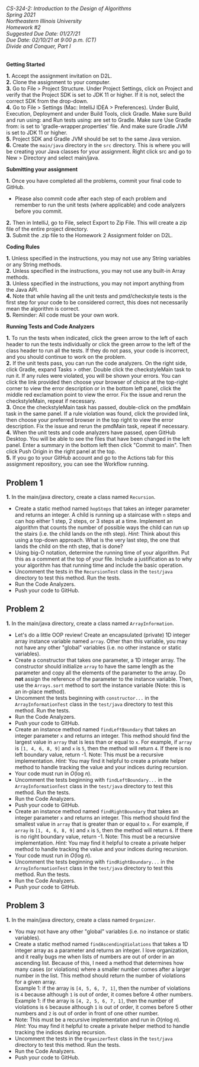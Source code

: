 ###### CS-324-2: Introduction to the Design of Algorithms <br> Spring 2021 <br> Northeastern Illinois University <br> Homework #2 <br> Suggested Due Date: 01/27/21 <br> Due Date: 02/10/21 at 9:00 p.m. (CT) <br> Divide and Conquer, Part I

**Getting Started**

**1.** Accept the assignment invitation on D2L.<br>
**2.** Clone the assignment to your computer.<br>
**3.** Go to File > Project Structure. Under Project Settings, click on Project and verify that the Project SDK is 
set to JDK 11 or higher.  If it is not, select the correct SDK from the drop-down.<br>
**4.** Go to File > Settings (Mac: IntelliJ IDEA > Preferences). Under Build, Execution, Deployment and under Build 
Tools, click Gradle. Make sure Build and run using: and Run tests using: are set to Gradle. Make sure Use Gradle from: 
is set to 'gradle-wrapper.properties' file. And make sure Gradle JVM is set to JDK 11 or higher.<br>
**5.** Project SDK and Gradle JVM should be set to the same Java version.<br>
**6.** Create the `main/java` directory in the `src` directory. This is where you will be creating your Java classes 
for your assignment. Right click src and go to New > Directory and select main/java.<br>

**Submitting your assignment**

**1.** Once you have completed all the problems, commit your final code to GitHub. <br>
- Please also commit code after each step of each problem and remember to run the unit tests (where applicable) and 
  code analyzers before you commit.

**2.** Then in IntelliJ, go to File, select Export to Zip File. This will create a zip file of the entire project 
directory.<br>
**3.** Submit the .zip file to the Homework 2 Assignment folder on D2L.<br>

**Coding Rules**

**1.** Unless specified in the instructions, you may not use any String variables or any String methods.<br>
**2.** Unless specified in the instructions, you may not use any built-in Array methods.<br>
**3.** Unless specified in the instructions, you may not import anything from the Java API.<br>
**4.** Note that while having all the unit tests and pmd/checkstyle tests is the first step for your code to be 
considered correct, this does not necessarily mean the algorithm is correct.<br>
**5.** Reminder: All code must be your own work.

**Running Tests and Code Analyzers**

**1.** To run the tests when indicated, click the green arrow to the left of each header to run the tests individually or
click the green arrow to the left of the class header to run all the tests. If they do not pass, your code is incorrect,
and you should continue to work on the problem.<br>
**2.** If the unit tests pass, you can run the code analyzers. On the right side, click Gradle, expand Tasks > other. 
Double click the checkstyleMain task to run it. If any rules were violated, you will be shown your errors. You can click 
the link provided then
choose your browser of choice at the top-right corner to view the error description or in the bottom left panel, click 
the middle red exclamation point to view the error. Fix the issue and rerun the checkstyleMain, repeat if necessary.<br>
**3.** Once the checkstyleMain task has passed, double-click on the pmdMain task in the same panel. If a rule 
violation was found, click the provided link, then choose your preferred browser in the top right to view the error 
description. Fix the issue and rerun the pmdMain task, repeat if necessary.<br>
**4.** When the unit tests and code analyzers have passed, open GitHub Desktop. You will be able to see the files that 
have been changed in the left panel. Enter a summary in the bottom left then click "Commit to main". Then click Push 
Origin in the right panel at the top. <br>
**5.** If you go to your GitHub account and go to the Actions tab for this assignment repository, you can see the 
Workflow running.

## **Problem 1**

**1.** In the main/java directory, create a class named `Recursion`.
- Create a static method named `hopSteps` that takes an integer parameter and returns an integer. A child is running 
  up a staircase with `n` steps and can hop either 1 step, 2 steps, or 3 steps at a time. Implement an algorithm
  that counts the number of possible ways the child can run up the stairs (i.e. the child lands on the nth step).
  <em>Hint</em>: Think about this using a top-down approach. What is the very last step, the one that lands the child on the
  nth step, that is done?
- Using big-O notation, determine the running time of your algorithm. Put this as a comment at the top of your file.
  Include a justification as to why your algorithm has that running time and include the basic operation.
- Uncomment the tests in the `RecursionTest` class in the `test/java` directory to test this method. Run the tests.
- Run the Code Analyzers.
- Push your code to GitHub.

## **Problem 2**

**1.** In the main/java directory, create a class named `ArrayInformation`.
- Let's do a little OOP review! Create an encapsulated (private) 1D integer array instance variable named `array`. Other
  than this variable, you may not have any other "global" variables (i.e. no other instance or static variables).
- Create a constructor that takes one parameter, a 1D integer array. The constructor should initialize 
  `array` to have the same length as the parameter and copy all the elements of the parameter to the array. Do **not**
  assign the reference of the parameter to the instance variable. Then, use the `Arrays.sort` method to sort the 
  instance variable (Note: this is an in-place method).
- Uncomment the tests beginning with `constructor...` in the `ArrayInformationTest` class in the `test/java`
  directory to test this method. Run the tests.
- Run the Code Analyzers.  
- Push your code to GitHub.
- Create an instance method named `findLeftBoundary` that takes an integer parameter `x` and returns an integer. This 
  method should find the largest value in `array` that is less than or equal to `x`. For example, if `array` is 
  `[1, 4, 6, 8, 9]` and `x` is `5`, then the method will return `4`. If there is no left boundary value, return -1.
  Note: This must be a recursive implementation. <em>Hint:</em> You may find it helpful to create a private helper 
  method to handle tracking the value and your indices during recursion.
- Your code must run in <em>O</em>(log <em>n</em>).
- Uncomment the tests beginning with `findLeftBoundary...` in the `ArrayInformationTest` class in the `test/java` 
  directory to test this method. Run the tests.
- Run the Code Analyzers.
- Push your code to GitHub.
- Create an instance method named `findRightBoundary` that takes an integer parameter `x` and returns an integer. This
  method should find the smallest value in `array` that is greater than or equal to `x`. For example, if `array` is
  `[1, 4, 6, 8, 9]` and `x` is `5`, then the method will return `6`. If there is no right boundary value, return -1.
  Note: This must be a recursive implementation. <em>Hint:</em> You may find it helpful to create a private helper
  method to handle tracking the value and your indices during recursion.
- Your code must run in <em>O</em>(log <em>n</em>).
- Uncomment the tests beginning with `findRightBoundary...` in the `ArrayInformationTest` class in the `test/java`
  directory to test this method. Run the tests.
- Run the Code Analyzers.
- Push your code to GitHub.

## **Problem 3**

**1.** In the main/java directory, create a class named `Organizer`.
- You may not have any other "global" variables (i.e. no instance or static variables).
- Create a static method named `findAscendingViolations` that takes a 1D integer array as a parameter and returns an
  integer. I love organization, and it really bugs me when lists of numbers are out of order in an ascending list. 
  Because of this, I need a method that determines how many cases (or violations) where a smaller number comes after a 
  larger number in the list. This method should return the number of violations for a given array.<br>
  Example 1: if the array is `[4, 5, 6, 7, 1]`, then the number of violations is `4` because although `1` is out of
  order, it comes before 4 other numbers.<br>
  Example 1: if the array is `[4, 2, 5, 6, 7, 1]`, then the number of violations is `6` because although `1` is out of
  order, it comes before 5 other numbers and `2` is out of order in front of one other number.<br>
- Note: This must be a recursive implementation and run in <em>O</em>(<em>n</em>log <em>n</em>). <em>Hint:</em> You may 
  find it helpful to create a private helper method to handle tracking the indices during recursion.
- Uncomment the tests in the `OrganizerTest` class in the `test/java` directory to test this method. 
  Run the tests.
- Run the Code Analyzers.
- Push your code to GitHub.



